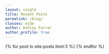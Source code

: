 ```yaml
---
layout: single
title: Recent Posts
permalink: /blog/
classes: wide
author: Ashley Farrar
author_profile: true
---
```

{% for post in site.posts limit:3 %}
{% endfor %}
